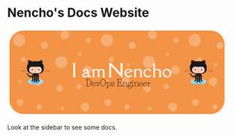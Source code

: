 # Nencho's Docs Website

![Header](img/github-header-image.png)

Look at the sidebar to see some docs.
